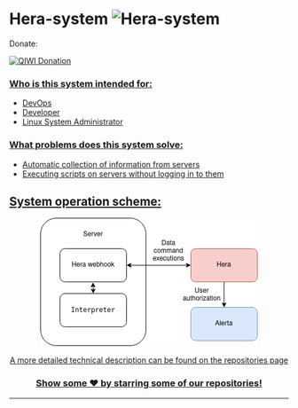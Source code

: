 # Hera-system <img src="https://komarev.com/ghpvc/?username=Hera-system&label=Views&color=blue&style=plastic" alt="Hera-system" />

Donate:

<a href="https://qiwi.com/n/OLDTYT" target="_blank"><img src="https://img.shields.io/static/v1?style=for-the-badge&message=QIWI&color=222222&logo=QIWI&logoColor=FF8C00&label=" alt="QIWI Donation" />

### Who is this system intended for:

* DevOps
* Developer
* Linux System Administrator

### What problems does this system solve:

* Automatic collection of information from servers
* Executing scripts on servers without logging in to them

## System operation scheme:

<div align="center">

![alt text](https://github.com/Hera-system/.github/blob/main/files/scheme.png)

A more detailed technical description can be found on the repositories page

</div>

<div align="center">

### Show some ❤️ by starring some of our repositories!

<hr>
